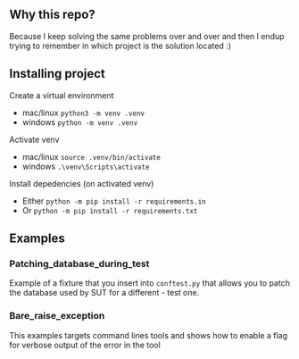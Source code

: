 ## Why this repo?
Because I keep solving the same problems over and over and then I endup trying to remember in which project is the solution located :)

## Installing project
Create a virtual environment
* mac/linux ```python3 -m venv .venv```
* windows ```python -m venv .venv```

Activate venv
* mac/linux ```source .venv/bin/activate```
* windows ```.\venv\Scripts\activate```

Install depedencies (on activated venv)
* Either ```python -m pip install -r requirements.in```
* Or ```python -m pip install -r requirements.txt```

## Examples

### Patching_database_during_test
Example of a fixture that you insert into ```conftest.py``` that allows you to patch the database used by SUT for a different - test one.

### Bare_raise_exception
This examples targets command lines tools and shows how to enable a flag for verbose output of the error in the tool
